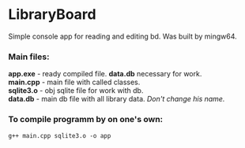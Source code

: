 # LibraryBoard
Simple console app for reading and editing bd.
Was built by mingw64.

### Main files:
**app.exe** - ready compiled file. **data.db** necessary for work.  
**main.cpp** - main file with called classes.  
**sqlite3.o** - obj sqlite file for work with db.  
**data.db** - main db file with all library data. _Don't change his name._  

### To compile programm by on one's own:
`g++ main.cpp sqlite3.o -o app`
